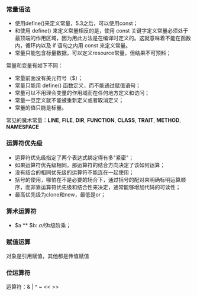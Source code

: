 ### 常量语法
- 使用define()来定义常量，5.3之后，可以使用const；
- 和使用 define() 来定义常量相反的是，使用 const 关键字定义常量必须处于最顶端的作用区域，因为用此方法是在编译时定义的。这就意味着不能在函数内，循环内以及 if 语句之内用 const 来定义常量。
- 常量只能包含标量数据，可以定义resource常量，但结果不可预料；

常量和变量有如下不同：
- 常量前面没有美元符号（$）；
- 常量只能用 define() 函数定义，而不能通过赋值语句；
- 常量可以不用理会变量的作用域而在任何地方定义和访问；
- 常量一旦定义就不能被重新定义或者取消定义；
- 常量的值只能是标量。

常见的魔术常量：__LINE__, __FILE__, __DIR__, __FUNCTION__, __CLASS__, __TRAIT__, __METHOD__, __NAMESPACE__

### 运算符优先级
- 运算符优先级指定了两个表达式绑定得有多"紧密"；
- 如果运算符优先级相同，那运算符的结合方向决定了该如何运算；
- 没有结合的相同优先级的运算符不能连在一起使用；
- 括号的使用，哪怕在不是必要的场合下，通过括号的配对来明确标明运算顺序，而非靠运算符优先级和结合性来决定，通常能够增加代码的可读性；
- 最高优先级为clone和new，最低是or；

### 算术运算符
- $a ** $b: $a的$b级阶乘；

### 赋值运算
对象是引用赋值，其他都是传值赋值

### 位运算符
运算符：& | ^ ~ << >>